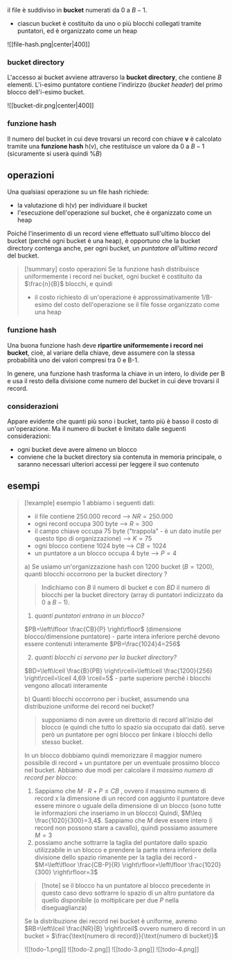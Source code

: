 il file è suddiviso in **bucket** numerati da 0 a $B-1$.
- ciascun bucket è costituito da uno o più blocchi collegati tramite puntatori, ed è organizzato come un heap

![[file-hash.png|center|400]]

### bucket directory
L'accesso ai bucket avviene attraverso la **bucket directory**, che contiene $B$ elementi.
L'i-esimo puntatore contiene l'indirizzo (*bucket header*) del primo blocco dell'i-esimo bucket.

![[bucket-dir.png|center|400]]

### funzione hash
Il numero del bucket in cui deve trovarsi un record con chiave **v** è calcolato tramite una **funzione hash** h(v), che restituisce un valore da 0 a $B-1$ (sicuramente si userà quindi $\%B$)
## operazioni
Una qualsiasi operazione su un file hash richiede:
- la valutazione di h(v) per individuare il bucket
- l'esecuzione dell'operazione sul bucket, che è organizzato come un heap

Poiché l'inserimento di un record viene effettuato sull'ultimo blocco del bucket (perché ogni bucket è una heap), è opportuno che la bucket directory contenga anche, per ogni bucket, un *puntatore all'ultimo record* del bucket.

>[!summary] costo operazioni
>Se la funzione hash distribuisce uniformemente i record nei bucket, ogni bucket è costituito da $\frac{n}{B}$ blocchi, e quindi
>- il costo richiesto di un'operazione è approssimativamente 1/B-esimo del costo dell'operazione se il file fosse organizzato come una heap

### funzione hash
Una buona funzione hash deve **ripartire uniformemente i record nei bucket**, cioè, al variare della chiave, deve assumere con la stessa probabilità uno dei valori compresi tra 0 e B-1.

In genere, una funzione hash trasforma la chiave in un intero, lo divide per B e usa il resto della divisione come numero del bucket in cui deve trovarsi il record.
### considerazioni
Appare evidente che quanti più sono i bucket, tanto più è basso il costo di un'operazione. Ma il numero di bucket è limitato dalle seguenti considerazioni:
- ogni bucket deve avere almeno un blocco
- conviene che la bucket directory sia contenuta in memoria principale, o saranno necessari ulteriori accessi per leggere il suo contenuto
## esempi
>[!example] esempio 1
>abbiamo i seguenti dati:
>- il file contiene 250.000 record --> $NR = 250.000$
>- ogni record occupa 300 byte --> $R=300$
>- il campo chiave occupa 75 byte ("trappola" - è un dato inutile per questo tipo di organizzazione) --> $K=75$
>- ogni blocco contiene 1024 byte --> $CB=1024$
>- un puntatore a un blocco occupa 4 byte --> $P=4$
>
>a) Se usiamo un'organizzazione hash con 1200 bucket ($B=1200$), quanti blocchi occorrono per la bucket directory ?
>
>>Indichiamo con $B$ il numero di bucket e con $BD$ il numero di blocchi per la bucket directory (array di puntatori indicizzato da $0$ a $B-1$).
>
>1) *quanti puntatori entrano in un blocco?*
>
>$PB=\left\lfloor  \frac{CB}{P}  \right\rfloor$ (dimensione blocco/dimensione puntatore) - parte intera inferiore perché devono essere contenuti interamente
>$PB=\frac{1024}4=256$
>
>2) *quanti blocchi ci servono per la bucket directory?*
>
>$BD=\left\lceil  \frac{B}{PB} \right\rceil=\left\lceil  \frac{1200}{256}  \right\rceil=\lceil 4,69 \rceil=5$ - parte superiore perché i blocchi vengono allocati interamente
>
>b) Quanti blocchi occorrono per i bucket, assumendo una distribuzione uniforme dei record nei bucket?
>
>> supponiamo di non avere un direttorio di record all'inizio del blocco (e quindi che tutto lo spazio sia occupato dai dati). serve però un puntatore per ogni blocco per linkare i blocchi dello stesso bucket.
>
>In un blocco dobbiamo quindi memorizzare il maggior numero possibile di record + un puntatore per un eventuale prossimo blocco nel bucket.
>Abbiamo due modi per calcolare il *massimo numero di record per blocco*:
>1) Sappiamo che $M\cdot R+P\leq CB$ , ovvero il massimo numero di record x la dimensione di un record con aggiunto il puntatore deve essere minore o uguale della dimensione di un blocco (sono tutte le informazioni che inseriamo in un blocco)
>   Quindi, $M\leq \frac{1020}{300}=3,4$. Sappiamo che $M$ deve essere intero (i record non possono stare a cavallo), quindi possiamo assumere $M=3$
>2) possiamo anche sottrarre la taglia del puntatore dallo spazio utilizzabile in un blocco e prendere la parte intera inferiore della divisione dello spazio rimanente per la taglia dei record - $M=\left\lfloor  \frac{CB-P}{R}  \right\rfloor=\left\lfloor  \frac{1020}{300}  \right\rfloor=3$
> 
>>[!note] se il blocco ha un puntatore al blocco precedente
>>in questo caso devo sottrarre lo spazio di un altro puntatore da quello disponibile (o moltiplicare per due $P$ nella diseguaglianza)
> 
> Se la distribuzione dei record nei bucket è uniforme, avremo $RB=\left\lceil  \frac{NR}{B}  \right\rceil$ ovvero numero di record in un bucket = $\frac{\text{numero di record}}{\text{numero di bucket}}$
>
>
>![[todo-1.png]]
>![[todo-2.png]]
>![[todo-3.png]]
>![[todo-4.png]]
